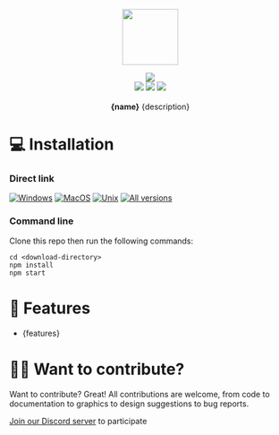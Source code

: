<p align="center">
  <a href="https://somiibo.com/platforms/{url}">
    <img src="https://cdn.itwcreativeworks.com/assets/somiibo/images/logo/somiibo-brandmark-blue-x.svg" width="100px">
  </a>
</p>

<p align="center">
  <img src="https://img.shields.io/github/package-json/v/itw-creative-works/node-powertools.svg">
  <br>
  <img src="https://img.shields.io/npm/dm/node-powertools.svg">
  <img src="https://img.shields.io/website/https/itwcreativeworks.com.svg">
  <img src="https://img.shields.io/github/contributors/itw-creative-works/node-powertools.svg">
  <br>
  <br>
  <strong>{name}</strong> {description}
</p>

# 💻 Installation
### Direct link
[![Windows](https://img.shields.io/badge/-Windows_x64-blue.svg?style=for-the-badge&logo=windows)](https://somiibo.com/download?download=windows)
[![MacOS](https://img.shields.io/badge/-MacOS-lightblue.svg?style=for-the-badge&logo=apple)](https://somiibo.com/download?download=macos)
[![Unix](https://img.shields.io/badge/-Linux/BSD-red.svg?style=for-the-badge&logo=linux)](https://somiibo.com/download?download=linux)
[![All versions](https://img.shields.io/badge/-All_Versions-lightgrey.svg?style=for-the-badge)](https://somiibo.com/download?download=null)

### Command line
Clone this repo then run the following commands:
```shell
cd <download-directory>
npm install
npm start
```

# 🎉 Features
- {features}

# 🙋‍♂️ Want to contribute?
Want to contribute? Great! All contributions are welcome, from code to documentation to graphics to design suggestions to bug reports.

[Join our Discord server](https://somiibo.com/discord) to participate
